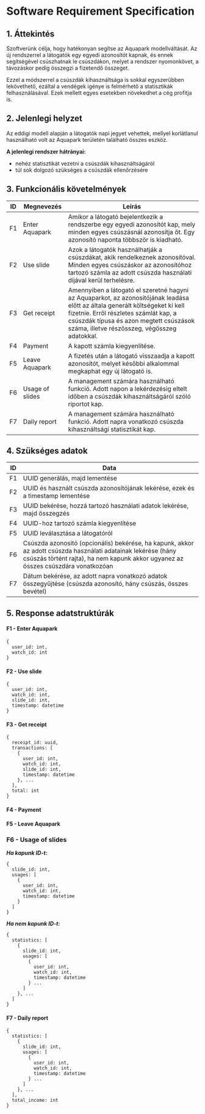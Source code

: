 # Software Requirement Specification

## 1. Áttekintés

Szoftverünk célja, hogy hatékonyan segítse az Aquapark modellváltását. Az új rendszerrel a látogatók egy egyedi azonosítót kapnak, és ennek segítségével csúszhatnak le csúszdákon, melyet a rendszer nyomonkövet, a távozáskor pedig összegzi a fizetendő összeget.

Ezzel a módszerrel a csúszdák kihasználtsága is sokkal egyszerűbben lekövethető, ezáltal a vendégek igénye is felmérhető a statisztikák felhasználásával. Ezek mellett egyes esetekben növekedhet a cég profitja is.

## 2. Jelenlegi helyzet

Az eddigi modell alapján a látogatók napi jegyet vehettek, mellyel korlátlanul használható volt az Aquapark területén található összes eszköz.

**A jelenlegi rendszer hátrányai:**

- nehéz statisztikát vezetni a csúszdák kihasználtságáról
- túl sok dolgozó szükséges a csúszdák ellenőrzésére

## 3. Funkcionális követelmények

| ID   | Megnevezés      | Leírás                                                       |
| ---- | --------------- | ------------------------------------------------------------ |
| F1   | Enter Aquapark  | Amikor a látogató bejelentkezik a rendszerbe egy egyedi azonosítót kap, mely minden egyes csúszásnál azonosítja őt. Egy azonosító naponta többször is kiadható. |
| F2   | Use slide       | Azok a látogatók használhatják a csúszdákat, akik rendelkeznek azonosítóval. Minden egyes csúszáskor az azonosítóhoz tartozó számla az adott csúszda használati díjával kerül terhelésre. |
| F3   | Get receipt     | Amennyiben a látogató el szeretné hagyni az Aquaparkot, az azonosítójának leadása előtt az általa generált költségeket ki kell fizetnie. Erről részletes számlát kap, a csúszdák típusa és azon megtett csúszások száma, illetve részösszeg, végösszeg adatokkal. |
| F4   | Payment         | A kapott számla kiegyenlítése.                               |
| F5   | Leave Aquapark  | A fizetés után a látogató visszaadja a kapott azonosítót, melyet későbbi alkalommal megkaphat egy új látogató is. |
| F6   | Usage of slides | A management számára használható funkció. Adott napon a lekérdezésig eltelt időben a csúszdák kihasználtságáról szóló riportot kap. |
| F7   | Daily report    | A management számára használható funkció. Adott napra vonatkozó csúszda kihasználtsági statisztikát kap. |

## 4. Szükséges adatok

| ID   | Data                                                         |
| ---- | ------------------------------------------------------------ |
| F1   | UUID generálás, majd lementése                               |
| F2   | UUID és használt csúszda azonosítójának lekérése, ezek és a timestamp lementése |
| F3   | UUID bekérése, hozzá tartozó használati adatok lekérése, majd összegzés |
| F4   | UUID-hoz tartozó számla kiegyenlítése                        |
| F5   | UUID leválasztása a látogatóról                              |
| F6   | Csúszda azonosító (opcionális) bekérése, ha kapunk, akkor az adott csúszda használati adatainak lekérése (hány csúszás történt rajta), ha nem kapunk akkor ugyanez az összes csúszdára vonatkozóan |
| F7   | Dátum bekérése, az adott napra vonatkozó adatok összegyűjtése (csúszda azonosító, hány csúszás, összes bevétel) |

## 5. Response adatstruktúrák

#### F1 - Enter Aquapark
```
{
  user_id: int,
  watch_id: int
}
```

#### F2 - Use slide
```
{
  user_id: int,
  watch_id: int,
  slide_id: int,
  timestamp: datetime
}
```

#### F3 - Get receipt
```
{
  receipt_id: uuid,
  transactions: [
    {
      user_id: int,
      watch_id: int,
      slide_id: int,
      timestamp: datetime
    }, ...
  ],
  total: int
}
```

#### F4 - Payment


#### F5 - Leave Aquapark


### F6 - Usage of slides
***Ha kapunk ID-t:***
```
{
  slide_id: int,
  usages: [
    {
      user_id: int,
      watch_id: int,
      timestamp: datetime
    }
  ]
}
```
***Ha nem kapunk ID-t:***
```
{
  statistics: [
    {
      slide_id: int,
      usages: [
        {
          user_id: int,
          watch_id: int,
          timestamp: datetime
        } ...
      ]
    }, ...
  ]
}
```

#### F7 - Daily report
```
{
  statistics: [
    {
      slide_id: int,
      usages: [
        {
          user_id: int,
          watch_id: int,
          timestamp: datetime
        } ...
      ]
    }, ...
  ],
  total_income: int
}
```